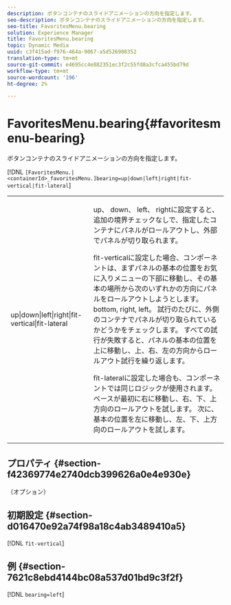 ```yaml
---
description: ボタンコンテナのスライドアニメーションの方向を指定します。
seo-description: ボタンコンテナのスライドアニメーションの方向を指定します。
seo-title: FavoritesMenu.bearing
solution: Experience Manager
title: FavoritesMenu.bearing
topic: Dynamic Media
uuid: c3f415ad-f976-464a-9067-a5d526908352
translation-type: tm+mt
source-git-commit: e4695cc4e882351ec3f2c55fd8a3cfca455bd79d
workflow-type: tm+mt
source-wordcount: '196'
ht-degree: 2%

---
```



# FavoritesMenu.bearing{#favoritesmenu-bearing}

ボタンコンテナのスライドアニメーションの方向を指定します。

[!DNL `[FavoritesMenu.|<containerId>_favoritesMenu.]bearing=up|down|left|right|fit-vertical|fit-lateral`]

<table id="table_2B109D2F91E64B5382B31921C3780FA5"> 
 <tbody> 
  <tr> 
   <td colname="col1"> <p><span class="codeph"> up|down|left|right|fit-vertical|fit-lateral</span> </p> </td> 
   <td colname="col2"> <p> <span class="codeph"> up</span>、<span class="codeph"> down</span>、<span class="codeph"> left</span>、<span class="codeph"> right</span>に設定すると、追加の境界チェックなしで、指定したコンテナにパネルがロールアウトし、外部でパネルが切り取られます。 </p> <p><span class="codeph"> fit-vertical</span>に設定した場合、コンポーネントは、まずパネルの基本の位置をお気に入りメニューの下部に移動し、その基本の場所から次のいずれかの方向にパネルをロールアウトしようとします。bottom, right, left。 試行のたびに、外側のコンテナでパネルが切り取られているかどうかをチェックします。 すべての試行が失敗すると、パネルの基本の位置を上に移動し、上、右、左の方向からロールアウト試行を繰り返します。 </p> <p><span class="codeph"> fit-lateral</span>に設定した場合も、コンポーネントでは同じロジックが使用されます。 ベースが最初に右に移動し、右、下、上方向のロールアウトを試します。 次に、基本の位置を左に移動し、左、下、上方向のロールアウトを試します。 </p> </td> 
  </tr> 
 </tbody> 
</table>

## プロパティ {#section-f42369774e2740dcb399626a0e4e930e}

（オプション）

## 初期設定 {#section-d016470e92a74f98a18c4ab3489410a5}

[!DNL `fit-vertical`]

## 例 {#section-7621c8ebd4144bc08a537d01bd9c3f2f}

[!DNL `bearing=left`]

